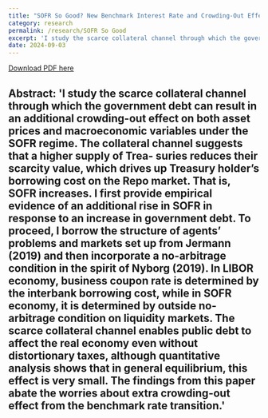 ```yaml
---
title: "SOFR So Good? New Benchmark Interest Rate and Crowding-Out Effect"
category: research
permalink: /research/SOFR So Good
excerpt: 'I study the scarce collateral channel through which the government debt can result in an additional crowding-out effect on both asset prices and macroeconomic variables under the SOFR regime. The collateral channel suggests that a higher supply of Trea- suries reduces their scarcity value, which drives up Treasury holder’s borrowing cost on the Repo market. That is, SOFR increases. I first provide empirical evidence of an additional rise in SOFR in response to an increase in government debt. To proceed, I borrow the structure of agents’ problems and markets set up from Jermann (2019) and then incorporate a no-arbitrage condition in the spirit of Nyborg (2019). In LIBOR economy, business coupon rate is determined by the interbank borrowing cost, while in SOFR economy, it is determined by outside no-arbitrage condition on liquidity markets. The scarce collateral channel enables public debt to affect the real economy even without distortionary taxes, although quantitative analysis shows that in general equilibrium, this effect is very small. The findings from this paper abate the worries about extra crowding-out effect from the benchmark rate transition.'
date: 2024-09-03
---
```


<a href='https://indiana-my.sharepoint.com/:b:/g/personal/qwu2_iu_edu/EctIU-C2OUBNmoLTLiGogOUB_DpMubsjv8pORtqSeYe5Fg?e=WmYUKr'>Download PDF here</a>

Abstract: 'I study the scarce collateral channel through which the government debt can result in an additional crowding-out effect on both asset prices and macroeconomic variables under the SOFR regime. The collateral channel suggests that a higher supply of Trea- suries reduces their scarcity value, which drives up Treasury holder’s borrowing cost on the Repo market. That is, SOFR increases. I first provide empirical evidence of an additional rise in SOFR in response to an increase in government debt. To proceed, I borrow the structure of agents’ problems and markets set up from Jermann (2019) and then incorporate a no-arbitrage condition in the spirit of Nyborg (2019). In LIBOR economy, business coupon rate is determined by the interbank borrowing cost, while in SOFR economy, it is determined by outside no-arbitrage condition on liquidity markets. The scarce collateral channel enables public debt to affect the real economy even without distortionary taxes, although quantitative analysis shows that in general equilibrium, this effect is very small. The findings from this paper abate the worries about extra crowding-out effect from the benchmark rate transition.'
---

